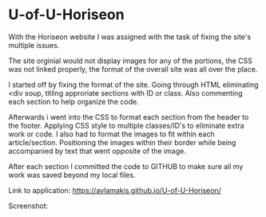# U-of-U-Horiseon

With the Horiseon website I was assigned with the task of fixing the site's multiple issues.

The site orginial would not display images for any of the portions, the CSS was not linked properly, the format of the overall site was all over the place.

I started off by fixing the format of the site. Going through HTML eliminating <div soup, titling approriate sections with ID or class. Also commenting each section to help organize
the code. 

Afterwards i went into the CSS to format each section from the header to the footer. Applying CSS style to multiple classes/ID's to eliminate extra work or code. I also 
had to format the images to fit within each article/section. Positioning the images within their border while being accompanied by text that went opposite of the image. 

After each section I committed the code to GITHUB to make sure all my work was saved beyond my local files. 

Link to application: https://avlamakis.github.io/U-of-U-Horiseon/

Screenshot: 

